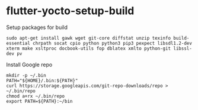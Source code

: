 # flutter-yocto-setup-build

Setup packages for build

    sudo apt-get install gawk wget git-core diffstat unzip texinfo build-essential chrpath socat cpio python python3 pip3 pexpect libsdl1.2-dev xterm make xsltproc docbook-utils fop dblatex xmlto python-git libssl-dev pv

Install Google repo

    mkdir -p ~/.bin
    PATH="${HOME}/.bin:${PATH}"
    curl https://storage.googleapis.com/git-repo-downloads/repo > ~/.bin/repo
    chmod a+rx ~/.bin/repo
    export PATH=${PATH}:~/bin

